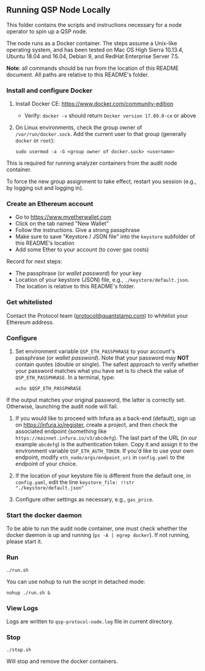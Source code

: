 ## Running QSP Node Locally

This folder contains the scripts and instructions necessary for 
a node operator to spin up a QSP node.

The node runs as a Docker container.
The steps assume a Unix-like operating system, 
and has been tested on Mac OS High Sierra 10.13.4, 
Ubuntu 18.04 and 16.04, Debian 9, and RedHat Enterprise Server 7.5.

**Note**: all commands should be run from the location of this README document. 
All paths are relative to this README's folder.

### Install and configure Docker

1. Install Docker CE: https://www.docker.com/community-edition
    - Verify: `docker -v` should return `Docker version 17.09.0-ce` or above
1. On Linux environments, check the group owner of `/var/run/docker.sock`.
Add the current user to that group (generally `docker` or `root`):

    `sudo usermod -a -G <group owner of docker.sock> <username>`

This is required for running analyzer containers from the audit node container.

To force the new group assignment to take effect, restart you session (e.g., by logging out and logging in).

### Create an Ethereum account

- Go to https://www.myetherwallet.com
- Click on the tab named "New Wallet"
- Follow the instructions. Give a strong passphrase
- Make sure to save "Keystore / JSON file" into the `keystore` subfolder of this README's location
- Add some Ether to your account (to cover gas costs)

Record for next steps:
- The passphrase (or *wallet password*) for your key
- Location of your keystore (JSON) file, e.g., `./keystore/default.json`. The location is
relative to this README's folder.

### Get whitelisted

Contact the Protocol team (protocol@quantstamp.com) to whitelist your Ethereum address.

### Configure

1. Set environment variable `QSP_ETH_PASSPHRASE` to your account's passphrase (or *wallet password*).
Note that your password may **NOT** contain
quotes (double or single). The safest approach to verify whether your password matches what you have set is to check
the value of `QSP_ETH_PASSPHRASE`. In a terminal, type:
    ```
    echo $QSP_ETH_PASSPHRASE
    ```
If the output matches your original password, the latter is correctly set.
Otherwise, launching the audit node will fail.

1. If you would like to proceed with Infura as a back-end (default), sign up on
   https://infura.io/register, create a project, and then check the associated
   endpoint
   (something like `https://mainnet.infura.io/v3/abcdefg`). The last part of the
   URL (in our example  `abcdefg`) is the authentication token. Copy it and assign it to
   the environment variable `QSP_ETH_AUTH_TOKEN`. If you'd like to use
   your own endpoint, modify `eth_node/args/endpoint_uri` in `config.yaml` to
   the endpoint of your choice.

1. If the location of your keystore file is different from the default one, in `config.yaml`, edit the line `keystore_file: !!str "./keystore/default.json"`

1. Configure other settings as necessary, e.g., `gas_price`.

### Start the docker daemon

To be able to run the audit node container, one must check whether the docker daemon
is up and running (`ps -A | egrep docker`). If not running, please start it.

### Run

`./run.sh`

You can use nohup to run the script in detached mode:

`nohup ./run.sh &`

### View Logs

Logs are written to `qsp-protocol-node.log` file in current directory.

### Stop

`./stop.sh`

Will stop and remove the docker containers.
